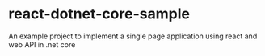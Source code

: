# react-dotnet-core-sample
An example project to implement a single page application using react and web API in  .net core 
